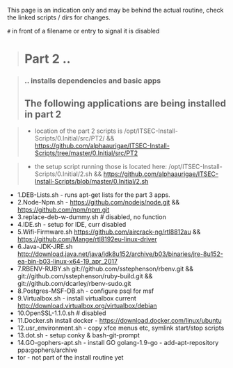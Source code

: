 This page is an indication only and may be behind the actual routine, check the linked scripts / dirs for changes.

`#` in front of a filename or entry to signal it is disabled
> # Part 2 ..

> ### .. installs dependencies and basic apps
> ## The following applications are being installed in part 2

> - location of the part 2 scripts is /opt/ITSEC-Install-Scripts/0.Initial/src/PT2/ && https://github.com/alphaaurigae/ITSEC-Install-Scripts/tree/master/0.Initial/src/PT2

> - the setup script running those is located here: /opt/ITSEC-Install-Scripts/0.Initial/2.sh && https://github.com/alphaaurigae/ITSEC-Install-Scripts/blob/master/0.Initial/2.sh


* 1.DEB-Lists.sh - runs apt-get lists for the part 3 apps.
* 2.Node-Npm.sh - https://github.com/nodejs/node.git && https://github.com/npm/npm.git
* 3.replace-deb-w-dummy.sh # disabled, no function
* 4.IDE.sh - setup for IDE, curr disabled
* 5.Wifi-Firmware.sh https://github.com/aircrack-ng/rtl8812au && https://github.com/Mange/rtl8192eu-linux-driver
* 6.Java-JDK-JRE.sh http://download.java.net/java/jdk8u152/archive/b03/binaries/jre-8u152-ea-bin-b03-linux-x64-19_apr_2017
* 7.RBENV-RUBY.sh git://github.com/sstephenson/rbenv.git && git://github.com/sstephenson/ruby-build.git && git://github.com/dcarley/rbenv-sudo.git
* 8.Postgres-MSF-DB.sh - configure psql for msf
* 9.Virtualbox.sh - install virtualbox current http://download.virtualbox.org/virtualbox/debian
* 10.OpenSSL-1.1.0.sh # disabled
* 11.Docker.sh install docker - https://download.docker.com/linux/ubuntu
* 12.usr_environment.sh - copy xfce menus etc, symlink start/stop scripts
* 13.dot.sh - setup conky & bash-git-prompt
* 14.GO-gophers-apt.sh - install GO golang-1.9-go - add-apt-repository ppa:gophers/archive
* tor - not part of the install routine yet
